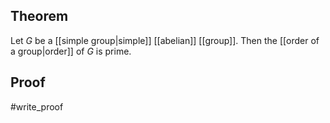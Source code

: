 ## Theorem
Let $G$ be a [[simple group|simple]] [[abelian]] [[group]]. Then the [[order of a group|order]] of $G$ is prime.
## Proof
#write_proof 